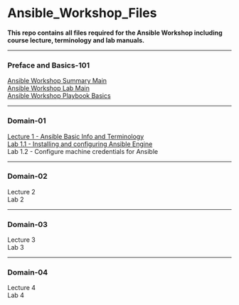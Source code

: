# Ansible_Workshop_Files
**This repo contains all files required for the Ansible Workshop including course lecture, terminology and lab manuals.**

_____________________________________________
### Preface and Basics-101
[Ansible Workshop Summary Main](/docs/WORKSHOP-MAIN.md#ansible-workshop--ansible-basics)<br>
[Ansible Workshop Lab Main](/docs/LAB-MAIN.md#lab-main)<br>
[Ansible Workshop Playbook Basics](/docs/PLAY-BASICS-MAIN.md)<br>
_____________________________________________
### Domain-01
[Lecture 1 - Ansible Basic Info and Terminology](/docs/LECTURE1-MAIN.md)<br>
[Lab 1.1 - Installing and configuring Ansible Engine](/docs/LAB1-MAIN.md)<br>
Lab 1.2 - Configure machine credentials for Ansible<br>
_____________________________________________
### Domain-02
Lecture 2<br>
Lab 2<br>
_____________________________________________
### Domain-03
Lecture 3<br>
Lab 3<br>
_____________________________________________
### Domain-04
Lecture 4<br>
Lab 4<br>



